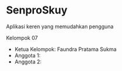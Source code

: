 # SenproSkuy
Aplikasi keren yang memudahkan pengguna

Kelompok 07
- Ketua Kelompok: Faundra Pratama Sukma
- Anggota 1:
- Anggota 2: 
